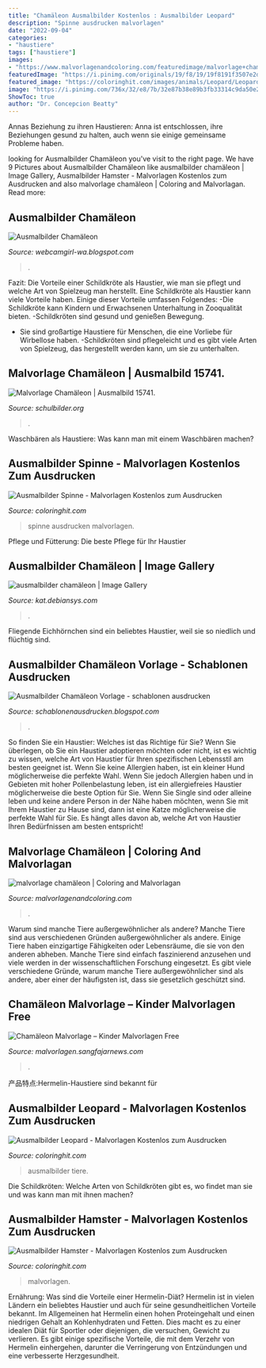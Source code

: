 ```yaml
---
title: "Chamäleon Ausmalbilder Kostenlos : Ausmalbilder Leopard"
description: "Spinne ausdrucken malvorlagen"
date: "2022-09-04"
categories:
- "haustiere"
tags: ["haustiere"]
images:
- "https://www.malvorlagenandcoloring.com/featuredimage/malvorlage+chamäleon.jpg"
featuredImage: "https://i.pinimg.com/originals/19/f8/19/19f8191f3507e2dcece675c82caea7a4.png"
featured_image: "https://coloringhit.com/images/animals/Leopard/Leopard-animal-coloring-pages-336.jpg"
image: "https://i.pinimg.com/736x/32/e8/7b/32e87b38e89b3fb33314c9da50e284a4.jpg"
ShowToc: true
author: "Dr. Concepcion Beatty"
---
```



Annas Beziehung zu ihren Haustieren: Anna ist entschlossen, ihre Beziehungen gesund zu halten, auch wenn sie einige gemeinsame Probleme haben.

	

		
looking for Ausmalbilder Chamäleon you've visit to the right page. We have 9 Pictures about Ausmalbilder Chamäleon like ausmalbilder chamäleon | Image Gallery, Ausmalbilder Hamster - Malvorlagen Kostenlos zum Ausdrucken and also malvorlage chamäleon | Coloring and Malvorlagan. Read more:
		
    
## Ausmalbilder Chamäleon

<img loading=lazy src="https://i.pinimg.com/736x/32/e8/7b/32e87b38e89b3fb33314c9da50e284a4.jpg" onerror="this.onerror=null;this.src='https://tse3.mm.bing.net/th?id=OIP.QphqDBZ50angahdOKb1mwQHaFj&amp;pid=15.1';" alt="Ausmalbilder Chamäleon">

_Source: webcamgirl-wa.blogspot.com_

>. 

	

Fazit: Die Vorteile einer Schildkröte als Haustier, wie man sie pflegt und welche Art von Spielzeug man herstellt.
Eine Schildkröte als Haustier kann viele Vorteile haben. Einige dieser Vorteile umfassen Folgendes:
-Die Schildkröte kann Kindern und Erwachsenen Unterhaltung in Zooqualität bieten.
-Schildkröten sind gesund und genießen Bewegung.
- Sie sind großartige Haustiere für Menschen, die eine Vorliebe für Wirbellose haben.
-Schildkröten sind pflegeleicht und es gibt viele Arten von Spielzeug, das hergestellt werden kann, um sie zu unterhalten.

    
## Malvorlage Chamäleon | Ausmalbild 15741.

<img loading=lazy src="http://www.schulbilder.org/malvorlage-chamaeleon-s5736.jpg" onerror="this.onerror=null;this.src='https://tse1.mm.bing.net/th?id=OIP.WvfWsBOa6oZCUuK0q66qiwAAAA&amp;pid=15.1';" alt="Malvorlage Chamäleon | Ausmalbild 15741.">

_Source: schulbilder.org_

>. 

	

Waschbären als Haustiere: Was kann man mit einem Waschbären machen?

    
## Ausmalbilder Spinne - Malvorlagen Kostenlos Zum Ausdrucken

<img loading=lazy src="https://coloringhit.com/images/animals/Spider/Spider-coloring-pages-18.jpg" onerror="this.onerror=null;this.src='https://tse4.mm.bing.net/th?id=OIP.LPy9y_naME74KxuUTEW3FwHaJ4&amp;pid=15.1';" alt="Ausmalbilder Spinne - Malvorlagen Kostenlos zum Ausdrucken">

_Source: coloringhit.com_

>spinne ausdrucken malvorlagen. 

	

Pflege und Fütterung: Die beste Pflege für Ihr Haustier

    
## Ausmalbilder Chamäleon | Image Gallery

<img loading=lazy src="http://www.maerchen-welt.net/wp-content/uploads/2014/03/cha1.jpg" onerror="this.onerror=null;this.src='https://tse3.mm.bing.net/th?id=OIP.OboPpknY_XHAxfyN16O92gHaKv&amp;pid=15.1';" alt="ausmalbilder chamäleon | Image Gallery">

_Source: kat.debiansys.com_

>. 

	

Fliegende Eichhörnchen sind ein beliebtes Haustier, weil sie so niedlich und flüchtig sind.

    
## Ausmalbilder Chamäleon Vorlage - Schablonen Ausdrucken

<img loading=lazy src="https://i.pinimg.com/originals/58/79/05/587905c1127f9b7bca15aeccb14da2d0.jpg" onerror="this.onerror=null;this.src='https://tse2.mm.bing.net/th?id=OIP.uY1CnA-2dZR2L5puxU11zAHaG5&amp;pid=15.1';" alt="Ausmalbilder Chamäleon Vorlage - schablonen ausdrucken">

_Source: schablonenausdrucken.blogspot.com_

>. 

	

So finden Sie ein Haustier: Welches ist das Richtige für Sie?
Wenn Sie überlegen, ob Sie ein Haustier adoptieren möchten oder nicht, ist es wichtig zu wissen, welche Art von Haustier für Ihren spezifischen Lebensstil am besten geeignet ist. Wenn Sie keine Allergien haben, ist ein kleiner Hund möglicherweise die perfekte Wahl. Wenn Sie jedoch Allergien haben und in Gebieten mit hoher Pollenbelastung leben, ist ein allergiefreies Haustier möglicherweise die beste Option für Sie. Wenn Sie Single sind oder alleine leben und keine andere Person in der Nähe haben möchten, wenn Sie mit Ihrem Haustier zu Hause sind, dann ist eine Katze möglicherweise die perfekte Wahl für Sie. Es hängt alles davon ab, welche Art von Haustier Ihren Bedürfnissen am besten entspricht!

    
## Malvorlage Chamäleon | Coloring And Malvorlagan

<img loading=lazy src="https://www.malvorlagenandcoloring.com/featuredimage/malvorlage+chamäleon.jpg" onerror="this.onerror=null;this.src='https://tse2.mm.bing.net/th?id=OIP.g-lqbFWf-CY4NFJEsPJbOwAAAA&amp;pid=15.1';" alt="malvorlage chamäleon | Coloring and Malvorlagan">

_Source: malvorlagenandcoloring.com_

>. 

	

Warum sind manche Tiere außergewöhnlicher als andere?
Manche Tiere sind aus verschiedenen Gründen außergewöhnlicher als andere. Einige Tiere haben einzigartige Fähigkeiten oder Lebensräume, die sie von den anderen abheben. Manche Tiere sind einfach faszinierend anzusehen und viele werden in der wissenschaftlichen Forschung eingesetzt. Es gibt viele verschiedene Gründe, warum manche Tiere außergewöhnlicher sind als andere, aber einer der häufigsten ist, dass sie gesetzlich geschützt sind.

    
## Chamäleon Malvorlage – Kinder Malvorlagen Free

<img loading=lazy src="https://i.pinimg.com/originals/19/f8/19/19f8191f3507e2dcece675c82caea7a4.png" onerror="this.onerror=null;this.src='https://tse1.mm.bing.net/th?id=OIP.36YbzgFAujoiuLPIoFOfHAHaKD&amp;pid=15.1';" alt="Chamäleon Malvorlage – Kinder Malvorlagen Free">

_Source: malvorlagen.sangfajarnews.com_

>. 

	

产品特点:Hermelin-Haustiere sind bekannt für

    
## Ausmalbilder Leopard - Malvorlagen Kostenlos Zum Ausdrucken

<img loading=lazy src="https://coloringhit.com/images/animals/Leopard/Leopard-animal-coloring-pages-336.jpg" onerror="this.onerror=null;this.src='https://tse1.mm.bing.net/th?id=OIP.3swaWmmhvsBoeuhtTxewUQHaJ4&amp;pid=15.1';" alt="Ausmalbilder Leopard - Malvorlagen Kostenlos zum Ausdrucken">

_Source: coloringhit.com_

>ausmalbilder tiere. 

	

Die Schildkröten: Welche Arten von Schildkröten gibt es, wo findet man sie und was kann man mit ihnen machen?

    
## Ausmalbilder Hamster - Malvorlagen Kostenlos Zum Ausdrucken

<img loading=lazy src="https://coloringhit.com/images/animals/Hamster/Hamster-animal-coloring-pages-338.jpg" onerror="this.onerror=null;this.src='https://tse2.mm.bing.net/th?id=OIP.5Epyre_p0uyKOxCWnHIeRQHaJ4&amp;pid=15.1';" alt="Ausmalbilder Hamster - Malvorlagen Kostenlos zum Ausdrucken">

_Source: coloringhit.com_

>malvorlagen. 

	

Ernährung: Was sind die Vorteile einer Hermelin-Diät?
Hermelin ist in vielen Ländern ein beliebtes Haustier und auch für seine gesundheitlichen Vorteile bekannt. Im Allgemeinen hat Hermelin einen hohen Proteingehalt und einen niedrigen Gehalt an Kohlenhydraten und Fetten. Dies macht es zu einer idealen Diät für Sportler oder diejenigen, die versuchen, Gewicht zu verlieren. Es gibt einige spezifische Vorteile, die mit dem Verzehr von Hermelin einhergehen, darunter die Verringerung von Entzündungen und eine verbesserte Herzgesundheit.

